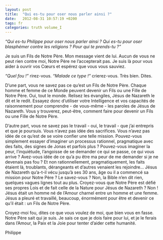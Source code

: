 ```yaml
---
layout: post
title:  "Qui es-tu pour oser nous parler ainsi ?"
date:   2012-08-31 10:57:19 +0200
tags: fr
categories: truth volume_I
---
```

*“Qui es-tu Philippe pour oser nous parler ainsi ? Qui es-tu pour oser blasphémer contre les religions ? Pour qui te prends-tu ?”*

Je suis un Fils de Notre Père. Mon message vient de lui. Aucun de vous ne peut rien contre moi, Notre Père ne l’accepterait pas. Je suis là pour vous aider à ouvrir vos Cœurs et espérez que vous vous sauviez.

*“Quel fou !”* rirez-vous. *“Malade ce type !”* crierez-vous. Très bien. Dites.

D’une part, vous ne savez pas ce qu’est un Fils de Notre Père. Chaque homme et femme de ce Monde peuvent devenir un Fils ou une Fille de Notre Père. Oui, tout le monde. Relisez les évangiles, Jésus de Nazareth le dit et le redit. Essayez donc d’utiliser votre Intelligence et vos capacités de raisonnement pour comprendre - de vous-même - les paroles de Jésus de Nazareth. Vous y trouverez, peut-être, comment faire pour devenir un Fils ou une Fille de Notre Père.

D’autre part, vous ne savez pas le travail - oui, le travail - que j’ai entrepris et que je poursuis. Vous n’avez pas idée des sacrifices. Vous n’avez pas idée de ce qu’est de se voire confier une telle mission. Pouvez-vous simplement essayer d’imaginer un processus rationnel, pragmatique avec des faits, des signes de Jonas et parfois plus ? Pouvez-vous imaginer la peur, l’inquiétude, l’angoisse de se demander ce qui se passe, ce qui vous arrive ? Avez-vous idée de ce qu’a pu être ma peur de me demander si je ne devenais pas fou ? Et non rationnellement, pragmatiquement, les faits étaient là, troublants, dérangeants et d’autres venaient les rejoindre... Jésus de Nazareth qu’a-t-il vécu jusqu’à ses 30 ans, âge ou il a commencé sa mission pour Notre Père ? Le savez-vous ? Non, la Bible n’en dit rien, quelques vagues lignes tout au plus. Croyez-vous que Notre Père est défié ses propres Lois et de fait celle de la Nature pour Jésus de Nazareth ? Non ! Jésus était un homme né de l’Amour charnel entre un homme et une femme. Jésus a pleuré et travaillé, beaucoup, énormément pour être et devenir ce qu’il était : un Fils de Notre Père.

Croyez-moi fou, dites ce que vous voulez de moi, que bien vous en fasse. Notre Père sait qui je suis. Je sais ce que je dois faire pour lui, et je le ferais dans l’Amour, la Paix et la Joie pour tenter d’aider cette humanité.

Philippe

<!-- 
Ce(tte) œuvre est mise à disposition selon les termes de la Licence Creative Commons Attribution - Pas d’Utilisation Commerciale 4.0 International.
-->